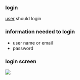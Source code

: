### login
[user](https://github.com/tegcommerce/tegcommerce-requirement/blob/master/page/user.md) should login


### information needed to login
* user name or email
* password

### login screen
<img src="https://user-images.githubusercontent.com/42984807/58274708-cb752180-7d69-11e9-9a48-ca0af9f56de0.png">
